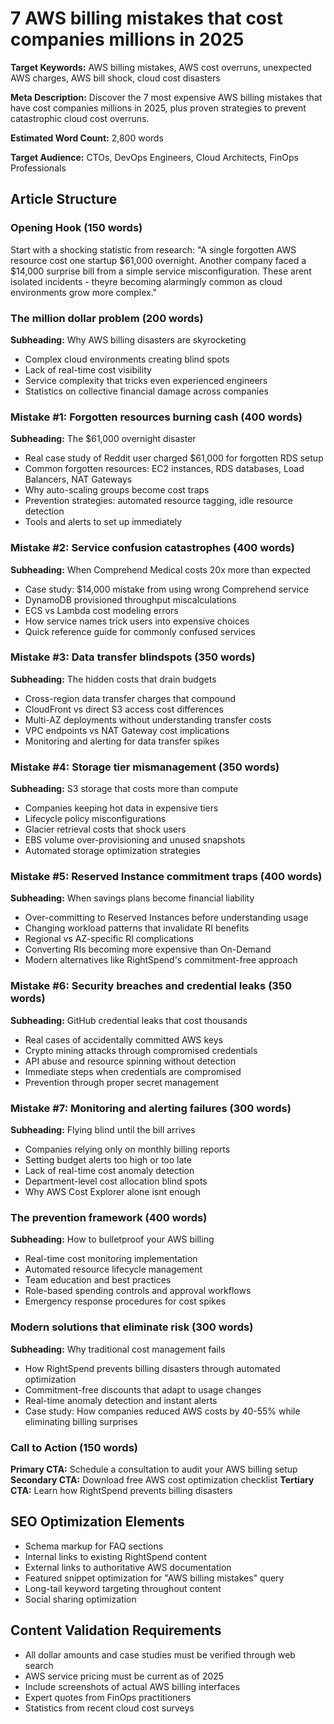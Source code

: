 # 7 AWS billing mistakes that cost companies millions in 2025

**Target Keywords:** AWS billing mistakes, AWS cost overruns, unexpected AWS charges, AWS bill shock, cloud cost disasters

**Meta Description:** Discover the 7 most expensive AWS billing mistakes that have cost companies millions in 2025, plus proven strategies to prevent catastrophic cloud cost overruns.

**Estimated Word Count:** 2,800 words

**Target Audience:** CTOs, DevOps Engineers, Cloud Architects, FinOps Professionals

## Article Structure

### Opening Hook (150 words)
Start with a shocking statistic from research: "A single forgotten AWS resource cost one startup $61,000 overnight. Another company faced a $14,000 surprise bill from a simple service misconfiguration. These arent isolated incidents - theyre becoming alarmingly common as cloud environments grow more complex."

### The million dollar problem (200 words)
**Subheading:** Why AWS billing disasters are skyrocketing
- Complex cloud environments creating blind spots
- Lack of real-time cost visibility
- Service complexity that tricks even experienced engineers
- Statistics on collective financial damage across companies

### Mistake #1: Forgotten resources burning cash (400 words)
**Subheading:** The $61,000 overnight disaster
- Real case study of Reddit user charged $61,000 for forgotten RDS setup
- Common forgotten resources: EC2 instances, RDS databases, Load Balancers, NAT Gateways
- Why auto-scaling groups become cost traps
- Prevention strategies: automated resource tagging, idle resource detection
- Tools and alerts to set up immediately

### Mistake #2: Service confusion catastrophes (400 words)
**Subheading:** When Comprehend Medical costs 20x more than expected
- Case study: $14,000 mistake from using wrong Comprehend service
- DynamoDB provisioned throughput miscalculations
- ECS vs Lambda cost modeling errors
- How service names trick users into expensive choices
- Quick reference guide for commonly confused services

### Mistake #3: Data transfer blindspots (350 words)
**Subheading:** The hidden costs that drain budgets
- Cross-region data transfer charges that compound
- CloudFront vs direct S3 access cost differences
- Multi-AZ deployments without understanding transfer costs
- VPC endpoints vs NAT Gateway cost implications
- Monitoring and alerting for data transfer spikes

### Mistake #4: Storage tier mismanagement (350 words)
**Subheading:** S3 storage that costs more than compute
- Companies keeping hot data in expensive tiers
- Lifecycle policy misconfigurations
- Glacier retrieval costs that shock users
- EBS volume over-provisioning and unused snapshots
- Automated storage optimization strategies

### Mistake #5: Reserved Instance commitment traps (400 words)
**Subheading:** When savings plans become financial liability
- Over-committing to Reserved Instances before understanding usage
- Changing workload patterns that invalidate RI benefits
- Regional vs AZ-specific RI complications
- Converting RIs becoming more expensive than On-Demand
- Modern alternatives like RightSpend's commitment-free approach

### Mistake #6: Security breaches and credential leaks (350 words)
**Subheading:** GitHub credential leaks that cost thousands
- Real cases of accidentally committed AWS keys
- Crypto mining attacks through compromised credentials
- API abuse and resource spinning without detection
- Immediate steps when credentials are compromised
- Prevention through proper secret management

### Mistake #7: Monitoring and alerting failures (300 words)
**Subheading:** Flying blind until the bill arrives
- Companies relying only on monthly billing reports
- Setting budget alerts too high or too late
- Lack of real-time cost anomaly detection
- Department-level cost allocation blind spots
- Why AWS Cost Explorer alone isnt enough

### The prevention framework (400 words)
**Subheading:** How to bulletproof your AWS billing
- Real-time cost monitoring implementation
- Automated resource lifecycle management
- Team education and best practices
- Role-based spending controls and approval workflows
- Emergency response procedures for cost spikes

### Modern solutions that eliminate risk (300 words)
**Subheading:** Why traditional cost management fails
- How RightSpend prevents billing disasters through automated optimization
- Commitment-free discounts that adapt to usage changes
- Real-time anomaly detection and instant alerts
- Case study: How companies reduced AWS costs by 40-55% while eliminating billing surprises

### Call to Action (150 words)
**Primary CTA:** Schedule a consultation to audit your AWS billing setup
**Secondary CTA:** Download free AWS cost optimization checklist
**Tertiary CTA:** Learn how RightSpend prevents billing disasters

## SEO Optimization Elements
- Schema markup for FAQ sections
- Internal links to existing RightSpend content
- External links to authoritative AWS documentation
- Featured snippet optimization for "AWS billing mistakes" query
- Long-tail keyword targeting throughout content
- Social sharing optimization

## Content Validation Requirements
- All dollar amounts and case studies must be verified through web search
- AWS service pricing must be current as of 2025
- Include screenshots of actual AWS billing interfaces
- Expert quotes from FinOps practitioners
- Statistics from recent cloud cost surveys